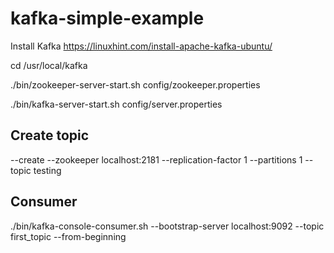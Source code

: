 # kafka-simple-example

Install Kafka
https://linuxhint.com/install-apache-kafka-ubuntu/


cd /usr/local/kafka

./bin/zookeeper-server-start.sh config/zookeeper.properties

./bin/kafka-server-start.sh config/server.properties


## Create topic

--create --zookeeper localhost:2181 --replication-factor 1 --partitions 1 --topic testing


## Consumer

./bin/kafka-console-consumer.sh --bootstrap-server localhost:9092 --topic first_topic --from-beginning

